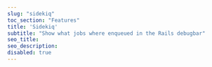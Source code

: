 ```yaml
---
slug: "sidekiq"
toc_section: "Features"
title: 'Sidekiq'
subtitle: "Show what jobs where enqueued in the Rails debugbar"
seo_title:
seo_description:
disabled: true
---
```

